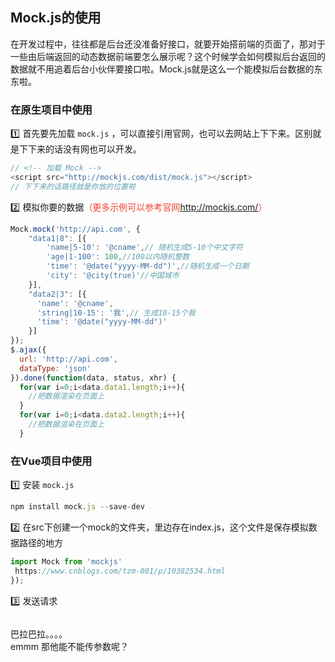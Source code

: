 ## Mock.js的使用
在开发过程中，往往都是后台还没准备好接口，就要开始搭前端的页面了，那对于一些由后端返回的动态数据前端要怎么展示呢？这个时候学会如何模拟后台返回的数据就不用追着后台小伙伴要接口啦。Mock.js就是这么一个能模拟后台数据的东东啦。  

### 在原生项目中使用  
:one: 首先要先加载 `mock.js` ，可以直接引用官网，也可以去网站上下下来。区别就是下下来的话没有网也可以开发。  
```js
// <!-- 加载 Mock -->
<script src="http://mockjs.com/dist/mock.js"></script>
// 下下来的话路径就是你放的位置啦
```
:two: 模拟你要的数据<font color="#f34134">（更多示例可以参考官网<http://mockjs.com/>）</font>
```js
Mock.mock('http://api.com', {
    "data1|8": [{
        'name|5-10': '@cname',// 随机生成5-10个中文字符
        'age|1-100': 100,//100以内随机整数
        'time': '@date("yyyy-MM-dd")',//随机生成一个日期
        'city': '@city(true)'//中国城市
    }],
    "data2|3": [{
      'name': '@cname',
      'string|10-15': '我',// 生成10-15个我
      'time': '@date("yyyy-MM-dd")'
    }]
});
$.ajax({
  url: 'http://api.com',
  dataType: 'json'
}).done(function(data, status, xhr) {
  for(var i=0;i<data.data1.length;i++){
    //把数据渲染在页面上
  }
  for(var i=0;i<data.data2.length;i++){
    //把数据渲染在页面上
  }
```

### 在Vue项目中使用
:one: 安装 `mock.js`  
```js
npm install mock.js --save-dev
```

:two: 在src下创建一个mock的文件夹，里边存在index.js，这个文件是保存模拟数据路径的地方
```js
import Mock from 'mockjs'
 https://www.cnblogs.com/tzm-001/p/10382534.html
});
```
:three: 发送请求
```js

```
巴拉巴拉。。。。  
emmm 那他能不能传参数呢？